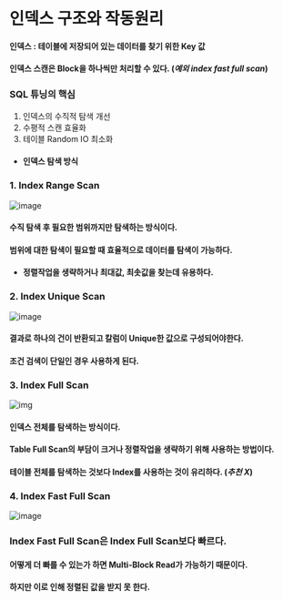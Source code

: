 # 인덱스 구조와 작동원리

#### 인덱스 : 테이블에 저장되어 있는 데이터를 찾기 위한 Key 값

#### 인덱스 스캔은 Block을 하나씩만 처리할 수 있다. (*예외 index fast full scan*)

### SQL 튜닝의 핵심

1. 인덱스의 수직적 탐색 개선
2. 수평적 스캔 효율화
3. 테이블 Random IO 최소화



- #### 인덱스 탐색 방식

### 1. Index Range Scan

![image](https://user-images.githubusercontent.com/82090641/160998605-18e3b58c-cbee-4d39-8586-3f06b991203e.png)

#### 수직 탐색 후 필요한 범위까지만 탐색하는 방식이다.

#### 범위에 대한 탐색이 필요할 때 효율적으로 데이터를 탐색이 가능하다.

- #### 정렬작업을 생략하거나 최대값, 최솟값을 찾는데 유용하다.

### 2. Index Unique Scan

![image](https://user-images.githubusercontent.com/82090641/161000014-1e677c0c-56db-4fde-9503-6b22e9068389.png)

#### 결과로 하나의 건이 반환되고 칼럼이 Unique한 값으로 구성되어야한다.

#### 조건 검색이 단일인 경우 사용하게 된다.

### 3. Index Full Scan

![img](https://blog.kakaocdn.net/dn/eKAzr0/btqKdEFIbTs/v13rsc7hrFSulDyFRxhWV1/img.png)

#### 인덱스 전체를 탐색하는 방식이다.

#### Table Full Scan의 부담이 크거나 정렬작업을 생략하기 위해 사용하는 방법이다.

#### 테이블 전체를 탐색하는 것보다 Index를 사용하는 것이 유리하다. (*추천 X*)

### 4. Index Fast Full Scan

![image](https://user-images.githubusercontent.com/82090641/161002761-f1e3afb3-966a-42c6-abf3-a96dcf0621bf.png)

### Index Fast Full Scan은 Index Full Scan보다 빠르다.

#### 어떻게 더 빠를 수 있는가 하면 Multi-Block Read가 가능하기 때문이다.

#### 하지만 이로 인해 정렬된 값을 받지 못 한다.
